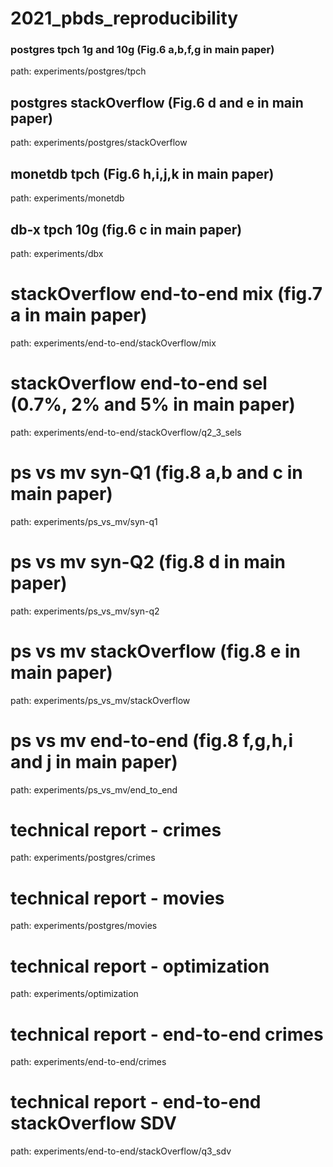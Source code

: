 # 2021_pbds_reproducibility

### postgres tpch 1g and 10g (Fig.6 a,b,f,g in main paper)
path: experiments/postgres/tpch

## postgres stackOverflow (Fig.6 d and e in main paper)
path: experiments/postgres/stackOverflow

## monetdb tpch (Fig.6 h,i,j,k in main paper)
path: experiments/monetdb

## db-x tpch 10g (fig.6 c in main paper)
path: experiments/dbx

# stackOverflow end-to-end mix (fig.7 a in main paper)
path: experiments/end-to-end/stackOverflow/mix

# stackOverflow end-to-end sel (0.7%, 2% and 5% in main paper)
path: experiments/end-to-end/stackOverflow/q2_3_sels

# ps vs mv syn-Q1 (fig.8 a,b and c in main paper)
path: experiments/ps_vs_mv/syn-q1

# ps vs mv syn-Q2 (fig.8 d in main paper)
path: experiments/ps_vs_mv/syn-q2

# ps vs mv stackOverflow (fig.8 e in main paper)
path: experiments/ps_vs_mv/stackOverflow

# ps vs mv end-to-end (fig.8 f,g,h,i and j in main paper)
path: experiments/ps_vs_mv/end_to_end

# technical report - crimes
path: experiments/postgres/crimes

# technical report - movies
path: experiments/postgres/movies


# technical report - optimization
path: experiments/optimization

# technical report - end-to-end crimes
path: experiments/end-to-end/crimes

# technical report - end-to-end stackOverflow SDV
path: experiments/end-to-end/stackOverflow/q3_sdv

